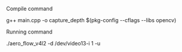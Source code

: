 Compile command 

g++ main.cpp -o capture_depth $(pkg-config --cflags --libs opencv)

Running command

./aero_flow_v4l2 -d /dev/video13-i 1 -u
